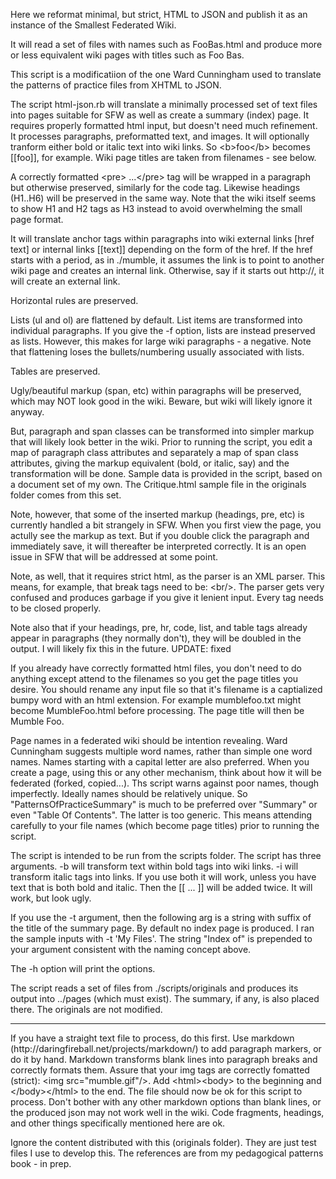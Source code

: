 <p>Here we reformat minimal, but strict, HTML to JSON and publish it as an instance of the Smallest Federated Wiki.</p>

<p>It will read a set of files with names such as FooBas.html and produce more or less equivalent wiki pages with titles such as Foo Bas. </p>

<p>This script is a modificatiion of the one Ward Cunningham used to translate the patterns of practice files from XHTML to JSON. </p>

<p>The script html-json.rb will translate a minimally processed set of text files into pages suitable for SFW as well as create a summary (index) page. It requires properly formatted html input, but doesn't need much refinement. It processes paragraphs, preformatted text, and images. It will optionally tranform either bold or italic text into wiki links. So &lt;b>foo&lt;/b> becomes [[foo]], for example. Wiki page titles are taken from filenames - see below.</p>

<p> A correctly formatted &lt;pre> ...&lt;/pre> tag will be wrapped in a paragraph but otherwise preserved, similarly for the code tag. Likewise headings (H1..H6) will be preserved in the same way. Note that the wiki itself seems to show H1 and H2 tags as H3 instead to avoid overwhelming the small page format. </p>

<p>It will translate anchor tags within paragraphs into wiki external links [href text] or internal links [[text]] depending on the form of the href. If the href starts with a period, as in ./mumble, it assumes the link is to point to another wiki page and creates an internal link. Otherwise, say if it starts out http://, it will create an external link.</p>

<p> Horizontal rules are preserved. </p>

<p> Lists (ul and ol) are flattened by default. List items are transformed into individual paragraphs. If you give the -f option, lists are instead preserved as lists. However, this makes for large wiki paragraphs - a negative. Note that flattening loses the bullets/numbering usually associated with lists. </p>

<p> Tables are preserved. </p>

<p>Ugly/beautiful markup (span, etc) within paragraphs will be preserved, which may NOT look good in the wiki. Beware, but wiki will likely ignore it anyway. </p>

<p> But, paragraph and span classes can be transformed into simpler markup that will likely look better in the wiki. Prior to running the script, you edit a map of paragraph class attributes and separately a map of span class attributes, giving the markup equivalent (bold, or italic, say) and the transformation will be done. Sample data is provided in the script, based on a document set of my own. The Critique.html sample file in the originals folder comes from this set. </p>

<p>Note, however, that some of the inserted markup (headings, pre, etc) is currently handled a bit strangely in SFW. When you first view the page, you actully see the markup as text. But if you double click the paragraph and immediately save, it will thereafter be interpreted correctly. It is an open issue in SFW that will be addressed at some point.</p>

<p> Note, as well, that it requires strict html, as the parser is an XML parser. This means, for example, that break tags need to be: &lt;br/>. The parser gets very confused and produces garbage if you give it lenient input. Every tag needs to be closed properly. </p>

<p> Note also that if your headings, pre, hr, code, list, and table tags already appear in paragraphs (they normally don't), they will be doubled in the output. I will likely fix this in the future. UPDATE: fixed</p>

<p>If you already have correctly formatted html files, you don't need to do anything except attend to the filenames so you get the page titles you desire. You should rename any input file so that it's filename is a captialized bumpy word with an html extension. For example mumblefoo.txt might become MumbleFoo.html before processing. The page title will then be Mumble Foo.  </p>

<p>Page names in a federated wiki should be intention revealing. Ward Cunningham suggests multiple word names, rather than simple one word names. Names starting with a capital letter are also preferred. When you create a page, using this or any other mechanism, think about how it will be federated (forked, copied...). Ths script warns against poor names, though imperfectly. Ideally names should be relatively unique. So "PatternsOfPracticeSummary" is much to be preferred over "Summary" or even "Table Of Contents". The latter is too generic. This means attending carefully to your file names (which become page titles) prior to running the script. 
</p>

<p>The script is intended to be run from the scripts folder. The script has three arguments. -b will transform text within bold tags into wiki links. -i will transform italic tags into links. If you use both it will work, unless you have text that is both bold and italic. Then the [[ ... ]] will be added twice. It will work, but look ugly.</p>

<p>If you use the -t argument, then the following arg is a string with suffix of the title of the summary page. By default no index page is produced. I ran the sample inputs with -t 'My Files'. The string "Index of" is prepended to your argument consistent with the naming concept above. </p>

<p> The -h option will print the options. </p>

<p>The script reads a set of files from ./scripts/originals and produces its output into ../pages (which must exist). The summary, if any, is also placed there. The originals are not modified. </p>

<hr/>

<p>If you have a straight text file to process, do this first. Use markdown (http://daringfireball.net/projects/markdown/) to add paragraph markers, or do it by hand. Markdown transforms blank lines into paragraph breaks and correctly formats them. Assure that your img tags are correctly fomatted (strict): &lt;img src="mumble.gif"/>. Add &lt;html>&lt;body> to the beginning and &lt;/body>&lt;/html> to the end. The file should now be ok for this script to process. Don't bother with any other markdown options than blank lines, or the produced json may not work well in the wiki. Code fragments, headings, and other things specifically mentioned here are ok. </p>

<p> Ignore the content distributed with this (originals folder). They are just test files I use to develop this. The references are from my pedagogical patterns book - in prep. </p>
